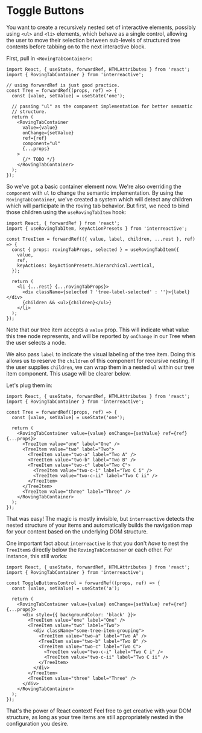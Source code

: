 # Toggle Buttons

You want to create a recursively nested set of interactive elements, possibly using `<ul>` and `<li>` elements, which behave as a single control, allowing the user to move their selection between sub-levels of structured tree contents before tabbing on to the next interactive block.

First, pull in `<RovingTabContainer>`:

```tsx
import React, { useState, forwardRef, HTMLAttributes } from 'react';
import { RovingTabContainer } from 'interreactive';

// using forwardRef is just good practice.
const Tree = forwardRef((props, ref) => {
  const [value, setValue] = useState('one');

  // passing "ul" as the component implementation for better semantic
  // structure.
  return (
    <RovingTabContainer
      value={value}
      onChange={setValue}
      ref={ref}
      component="ul"
      {...props}
    >
      {/* TODO */}
    </RovingTabContainer>
  );
});
```

So we've got a basic container element now. We're also overriding the `component` with `ul` to change the semantic implementation. By using the `RovingTabContainer`, we've created a system which will detect any children which will participate in the roving tab behavior. But first, we need to bind those children using the `useRovingTabItem` hook:

```tsx
import React, { forwardRef } from 'react';
import { useRovingTabItem, keyActionPresets } from 'interreactive';

const TreeItem = forwardRef(({ value, label, children, ...rest }, ref) => {
  const { props: rovingTabProps, selected } = useRovingTabItem({
    value,
    ref,
    keyActions: keyActionPresets.hierarchical.vertical,
  });

  return (
    <li {...rest} {...rovingTabProps}>
      <div className={selected ? 'tree-label-selected' : ''}>{label}</div>
      {children && <ul>{children}</ul>}
    </li>
  );
});
```

Note that our tree item accepts a `value` prop. This will indicate what value this tree node represents, and will be reported by `onChange` in our Tree when the user selects a node.

We also pass `label` to indicate the visual labeling of the tree item. Doing this allows us to reserve the `children` of this component for recursive nesting. If the user supplies `children`, we can wrap them in a nested `ul` within our tree item component. This usage will be clearer below.

Let's plug them in:

```tsx
import React, { useState, forwardRef, HTMLAttributes } from 'react';
import { RovingTabContainer } from 'interreactive';

const Tree = forwardRef((props, ref) => {
  const [value, setValue] = useState('one');

  return (
    <RovingTabContainer value={value} onChange={setValue} ref={ref} {...props}>
      <TreeItem value="one" label="One" />
      <TreeItem value="two" label="Two">
        <TreeItem value="two-a" label="Two A" />
        <TreeItem value="two-b" label="Two B" />
        <TreeItem value="two-c" label="Two C">
          <TreeItem value="two-c-i" label="Two C i" />
          <TreeItem value="two-c-ii" label="Two C ii" />
        </TreeItem>
      </TreeItem>
      <TreeItem value="three" label="Three" />
    </RovingTabContainer>
  );
});
```

That was easy! The magic is mostly invisible, but `interreactive` detects the nested structure of your items and automatically builds the navigation map for your content based on the underlying DOM structure.

One important fact about `interreactive` is that you don't _have_ to nest the `TreeItem`s directly below the `RovingTabContainer` or each other. For instance, this still works:

```tsx
import React, { useState, forwardRef, HTMLAttributes } from 'react';
import { RovingTabContainer } from 'interreactive';

const ToggleButtonsControl = forwardRef((props, ref) => {
  const [value, setValue] = useState('a');

  return (
    <RovingTabContainer value={value} onChange={setValue} ref={ref} {...props}>
      <div style={{ backgroundColor: 'black' }}>
        <TreeItem value="one" label="One" />
        <TreeItem value="two" label="Two">
          <div className="some-tree-item-grouping">
            <TreeItem value="two-a" label="Two A" />
            <TreeItem value="two-b" label="Two B" />
            <TreeItem value="two-c" label="Two C">
              <TreeItem value="two-c-i" label="Two C i" />
              <TreeItem value="two-c-ii" label="Two C ii" />
            </TreeItem>
          </div>
        </TreeItem>
        <TreeItem value="three" label="Three" />
      </div>
    </RovingTabContainer>
  );
});
```

That's the power of React context! Feel free to get creative with your DOM structure, as long as your tree items are still appropriately nested in the configuration you desire.
